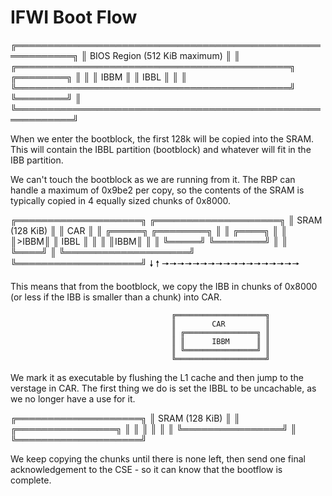 IFWI Boot Flow
==============

 ╔═══════════════════════════════════════════════════════════╗
 ║                 BIOS Region (512 KiB maximum)             ║
 ║ ╔════════════════════════════════════════════╗ ╔════════╗ ║
 ║ ║                  IBBM                      ║ ║  IBBL  ║ ║
 ║ ╚════════════════════════════════════════════╝ ╚════════╝ ║
 ╚═══════════════════════════════════════════════════════════╝

 When we enter the bootblock, the first 128k will be copied
 into the SRAM. This will contain the IBBL partition (bootblock)
 and whatever will fit in the IBB partition.

 We can't touch the bootblock as we are running from it. The RBP
 can handle a maximum of 0x9be2 per copy, so the contents
 of the SRAM is typically copied in 4 equally sized chunks of
 0x8000.

 ╔════════════════════╗    ╔════════════════════╗
 ║   SRAM (128 KiB)   ║    ║        CAR         ║
 ║ ╔═════╗ ╔════════╗ ║    ║ ╔════╗             ║
 ║ ║>IBBM║ ║  IBBL  ║ ║    ║ ║IBBM║             ║
 ║ ╚═════╝ ╚════════╝ ║    ║ ╚════╝             ║
 ╚════════════════════╝    ╚════════════════════╝
     🠗                                                🠕
      🠖🠖🠖🠖🠖🠖🠖🠖🠖🠖🠖🠖🠖🠖🠖🠖🠖🠖

 This means that from the bootblock, we copy the IBB in chunks of
 0x8000 (or less if the IBB is smaller than a chunk) into CAR.

                                        ╔════════════════════╗
                                        ║        CAR         ║
                                        ║ ╔════════════════╗ ║
                                        ║ ║      IBBM      ║ ║
                                        ║ ╚════════════════╝ ║
                                        ╚════════════════════╝

 We mark it as executable by flushing the L1 cache and then jump
 to the verstage in CAR. The first thing we do is set the IBBL to
 be uncachable, as we no longer have a use for it.

 ╔════════════════════╗
 ║   SRAM (128 KiB)   ║
 ║ ╔════════════════╗ ║
 ║ ║                ║ ║
 ║ ╚════════════════╝ ║
 ╚════════════════════╝

 We keep copying the chunks until there is none left, then send
 one final acknowledgement to the CSE - so it can know that the
 bootflow is complete.
